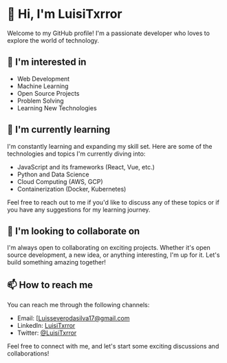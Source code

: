# 👋 Hi, I'm LuisiTxrror

Welcome to my GitHub profile! I'm a passionate developer who loves to explore the world of technology.

## 👀 I'm interested in

- Web Development
- Machine Learning
- Open Source Projects
- Problem Solving
- Learning New Technologies

## 🌱 I'm currently learning

I'm constantly learning and expanding my skill set. Here are some of the technologies and topics I'm currently diving into:

- JavaScript and its frameworks (React, Vue, etc.)
- Python and Data Science
- Cloud Computing (AWS, GCP)
- Containerization (Docker, Kubernetes)

Feel free to reach out to me if you'd like to discuss any of these topics or if you have any suggestions for my learning journey.

## 💞️ I'm looking to collaborate on

I'm always open to collaborating on exciting projects. Whether it's open source development, a new idea, or anything interesting, I'm up for it. Let's build something amazing together!

## 📫 How to reach me

You can reach me through the following channels:

- Email: [Luisseverodasilva17@gmail.com
- LinkedIn: [LuisiTxrror](https://www.linkedin.com/in/luis-silva-133176225/)
- Twitter: [@LuisiTxrror](https://twitter.com/LuisSerwazi_Dev)

Feel free to connect with me, and let's start some exciting discussions and collaborations!

<!---
LuisiTxrror/LuisiTxrror is a ✨ special ✨ repository because its `README.md` (this file) appears on your GitHub profile.
You can click the Preview link to take a look at my changes.
--->

